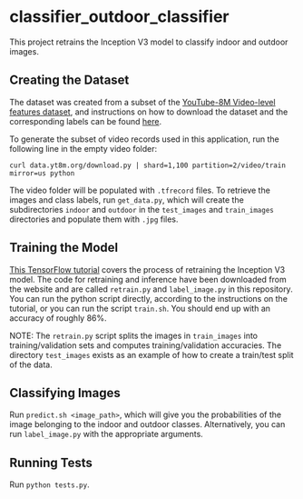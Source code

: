 # classifier_outdoor_classifier

This project retrains the Inception V3 model to classify indoor and outdoor images. 

## Creating the Dataset

The dataset was created from a subset of the [YouTube-8M Video-level features dataset](https://research.google.com/youtube8m/index.html), 
and instructions on how to download the dataset and the corresponding labels can be found [here](https://research.google.com/youtube8m/download.html).

To generate the subset of video records used in this application, run the following line in the empty video folder:

`curl data.yt8m.org/download.py | shard=1,100 partition=2/video/train mirror=us python`

The video folder will be populated with `.tfrecord` files. 
To retrieve the images and class labels, run `get_data.py`, which will create the subdirectories `indoor` and `outdoor` in the
`test_images` and `train_images` directories and populate them with `.jpg` files. 

## Training the Model

[This TensorFlow tutorial](https://www.tensorflow.org/hub/tutorials/image_retraining) covers the process of retraining the Inception V3 model.
The code for retraining and inference have been downloaded from the website and are called `retrain.py` and `label_image.py` in this repository.
You can run the python script directly, according to the instructions on the tutorial, or you can run the script `train.sh`.
You should end up with an accuracy of roughly 86%. 

NOTE: The `retrain.py` script splits the images in `train_images` into training/validation sets and computes training/validation accuracies.
The directory `test_images` exists as an example of how to create a train/test split of the data.

## Classifying Images

Run `predict.sh <image_path>`, which will give you the probabilities of the image belonging to the indoor and outdoor classes. 
Alternatively, you can run `label_image.py` with the appropriate arguments.

## Running Tests

Run `python tests.py`.




